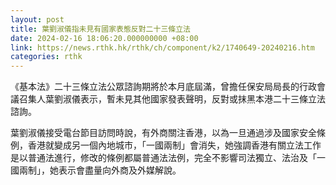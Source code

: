 ```yaml
---
layout: post
title: 葉劉淑儀指未見有國家表態反對二十三條立法
date: 2024-02-16 18:06:20.000000000 +08:00
link: https://news.rthk.hk/rthk/ch/component/k2/1740649-20240216.htm
categories: rthk
---
```


《基本法》二十三條立法公眾諮詢期將於本月底屆滿，曾擔任保安局局長的行政會議召集人葉劉淑儀表示，暫未見其他國家發表聲明，反對或抹黑本港二十三條立法諮詢。

葉劉淑儀接受電台節目訪問時說，有外商關注香港，以為一旦通過涉及國家安全條例，香港就變成另一個內地城市，「一國兩制」會消失，她強調香港有關立法工作是以普通法進行，修改的條例都屬普通法法例，完全不影響司法獨立、法治及「一國兩制」，她表示會盡量向外商及外媒解說。
